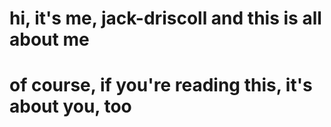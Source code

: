 # hi, it's me, jack-driscoll and this is all about me
# of course, if you're reading this, it's about you, too
